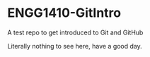 # ENGG1410-GitIntro
A test repo to get introduced to Git and GitHub


Literally nothing to see here, have a good day.
